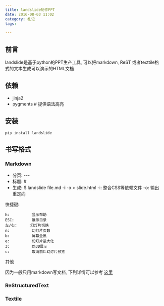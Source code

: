 ```yaml
---
title: landslide制作PPT
date: 2016-08-03 11:02
category: 札记
tags:

---
```


## 前言
landslide是基于python的PPT生产工具, 可以把markdown, ReST 
或者texttile格式的文本生成可以演示的HTML文档

## 依赖
- jinja2
- pygments      # 提供语法高亮

## 安装
    pip install landslide

## 书写格式

### Markdown

- 分页: ---
- 标题: #
- 生成: $ landslide file.md -i -o > slide.html
-i: 整合CSS等依赖文件
-o: 输出重定向

快捷键:
```
h:          显示帮助
ESC:        展示目录
左/右:      幻灯片切换
n:          幻灯片页数
b:          屏幕全黑
e:          幻灯片最大化
3:          伪3D展示
c:          取消前后幻灯片预览
```

其他


因为一般只用markdown写文档, 下列详情可以参考
[这里](https://github.com/adamzap/landslide)
### ReStructuredText

### Textile



